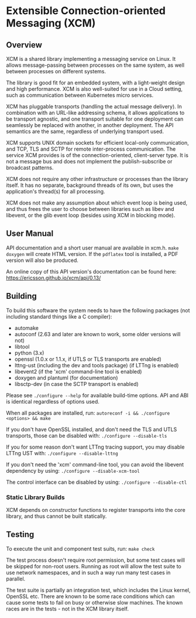 # Extensible Connection-oriented Messaging (XCM)

## Overview

XCM is a shared library implementing a messaging service on Linux. It
allows message-passing between processes on the same system, as well
between processes on different systems.

The library is good fit for an embedded system, with a light-weight
design and high performance. XCM is also well-suited for use in a
Cloud setting, such as communication between Kubernetes micro
services.

XCM has pluggable transports (handling the actual message
delivery). In combination with an URL-like addressing schema, it
allows applications to be transport agnostic, and one transport
suitable for one deployment can seamlessly be replaced with another,
in another deployment. The API semantics are the same, regardless of
underlying transport used.

XCM supports UNIX domain sockets for efficient local-only
communication, and TCP, TLS and SCTP for remote inter-process
communication. The service XCM provides is of the connection-oriented,
client-server type. It is not a message bus and does not implement the
publish-subscribe or broadcast patterns.

XCM does not require any other infrastructure or processes than the
library itself. It has no separate, background threads of its own, but
uses the application's thread(s) for all processing.

XCM does not make any assumption about which event loop is being used,
and thus frees the user to choose between libraries such as libev and
libevent, or the glib event loop (besides using XCM in blocking mode).

## User Manual

API documentation and a short user manual are available in
xcm.h. `make doxygen` will create HTML version. If the `pdflatex` tool
is installed, a PDF version will also be produced.

An online copy of this API version's documentation can be found here:
https://ericsson.github.io/xcm/api/0.13/

## Building

To build this software the system needs to have the following packages
(not including standard things like a C compiler):

* automake
* autoconf (2.63 and later are known to work, some older versions will not)
* libtool
* python (3.x)
* openssl (1.0.x or 1.1.x, if UTLS or TLS transports are enabled)
* lttng-ust (including the dev and tools package) (if LTTng is enabled)
* libevent2 (if the 'xcm' command-line tool is enabled)
* doxygen and plantuml (for documentation)
* libsctp-dev (in case the SCTP transport is enabled)

Please see `./configure --help` for available build-time options. API
and ABI is identical regardless of options used.

When all packages are installed, run:
`autoreconf -i && ./configure <options> && make`

If you don't have OpenSSL installed, and don't need the TLS and UTLS
transports, those can be disabled with:
`./configure --disable-tls`

If you for some reason don't want LTTng tracing support, you may
disable LTTng UST with:
`./configure --disable-lttng`

If you don't need the 'xcm' command-line tool, you can avoid the
libevent dependency by using:
`./configure --disable-xcm-tool`

The control interface can be disabled by using:
`./configure --disable-ctl`

### Static Library Builds

XCM depends on constructor functions to register transports into the
core library, and thus cannot be built statically.

## Testing

To execute the unit and component test suits, run:
`make check`

The test process doesn't require root permission, but some test cases
will be skipped for non-root users. Running as root will allow the
test suite to use network namespaces, and in such a way run many test
cases in parallel.

The test suite is partially an integration test, which includes the
Linux kernel, OpenSSL etc. There are known to be some race conditions
which can cause some tests to fail on busy or otherwise slow machines.
The known races are in the tests - not in the XCM library itself.
